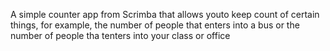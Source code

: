 A simple counter app from Scrimba that allows youto keep count of certain things, for example, the number of people that enters into a bus or the number of people tha tenters into your class or office
